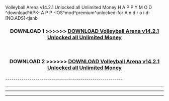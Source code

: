  Volleyball Arena v14.2.1 Unlocked all Unlimited Money  H A P P Y M O D ^download^APK- A P P -IOS^mod^premium^unlocked-for A n d r o i d-[NO.ADS]-tjanb



<div align="center">

<h3>DOWNLOAD 1 >>>>>> <a href="https://en-mod.web.app/?en= Volleyball Arena v14.2.1 Unlocked all Unlimited Money ">DOWNLOAD Volleyball Arena v14.2.1 Unlocked all Unlimited Money  </a></h3><br>

<h3>DOWNLOAD 2 >>>>>> <a href="https://en-mod.web.app/?en= Volleyball Arena v14.2.1 Unlocked all Unlimited Money ">DOWNLOAD Volleyball Arena v14.2.1 Unlocked all Unlimited Money  </a></h3>

</div>
----------------------------------------------------------

----------------------------------------------------------

----------------------------------------------------------

----------------------------------------------------------



